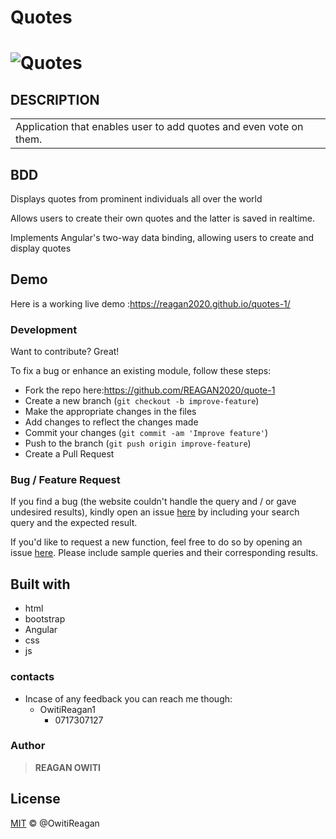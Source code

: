 # Quotes

# ![Quotes](https://github.com/REAGAN2020/quote-1)

## DESCRIPTION

<table>
<tr>
<td>
Application that enables user to add quotes and even vote on them.
</td>
</tr>
</table>

## BDD

Displays quotes from prominent individuals all over the world

Allows users to create their own quotes and the latter is saved in realtime.

Implements Angular's two-way data binding, allowing users to create and display quotes

## Demo

Here is a working live demo :https://reagan2020.github.io/quotes-1/

### Development

Want to contribute? Great!

To fix a bug or enhance an existing module, follow these steps:

- Fork the repo here:https://github.com/REAGAN2020/quote-1
- Create a new branch (`git checkout -b improve-feature`)
- Make the appropriate changes in the files
- Add changes to reflect the changes made
- Commit your changes (`git commit -am 'Improve feature'`)
- Push to the branch (`git push origin improve-feature`)
- Create a Pull Request

### Bug / Feature Request

If you find a bug (the website couldn't handle the query and / or gave undesired results), kindly open an issue [here](https://github.com/REAGAN2020/quote-1) by including your search query and the expected result.

If you'd like to request a new function, feel free to do so by opening an issue [here](https://github.com/REAGAN2020/quote-1). Please include sample queries and their corresponding results.

## Built with

- html
- bootstrap
- Angular
- css
- js

### contacts

- Incase of any feedback you can reach me though:
  - OwitiReagan1
    - 0717307127

### Author

> **REAGAN OWITI**

## License

[MIT](LICENSE.md) © @OwitiReagan
